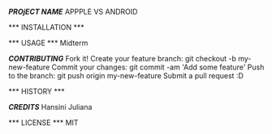 ***PROjECT NAME***
APPPLE VS ANDROID

*** INSTALLATION ***

*** USAGE ***
Midterm

***CONTRIBUTING***
Fork it!
Create your feature branch: git checkout -b my-new-feature
Commit your changes: git commit -am 'Add some feature'
Push to the branch: git push origin my-new-feature
Submit a pull request :D

*** HISTORY ***

***CREDITS***
Hansini 
Juliana

*** LICENSE ***
MIT